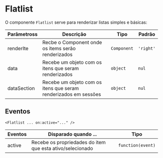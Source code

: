 # Flatlist

O componente `Flatlist` serve para renderizar listas simples e básicas:


| Parâmetross  | Descrição                                                             | Tipo           | Padrão      |
| ------------ | --------------------------------------------------------------------- | -------------- | ----------- |
| renderIte    | Recbe o Component onde os items serão renderizados                    | `Component`    | `'right'`   |
| data         | Recebe um objeto com os itens que seram renderizados                  | `object`       | `nul`       |
| dataSection  | Recebe um objeto com os itens que seram renderizados em sessões        | `object`       | `nul`       |


## Eventos

`<Flatlist ... on:active="..." />`

| Eventos       | Disparado quando ...                                                              | Tipo              |
| ------------- | --------------------------------------------------------------------------------- | ----------------- |
| active        | Recebe os propriedades do item que esta ativo/selecionado                         | `function(event)` |

